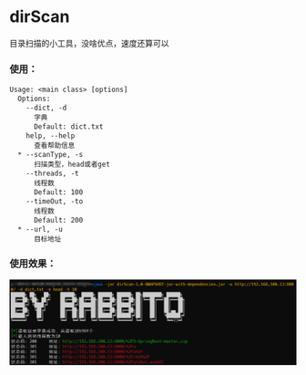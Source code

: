 # dirScan
目录扫描的小工具，没啥优点，速度还算可以

### 使用：

```
Usage: <main class> [options]
  Options:
    --dict, -d
      字典
      Default: dict.txt
    help, --help
      查看帮助信息
  * --scanType, -s
      扫描类型，head或者get
    --threads, -t
      线程数
      Default: 100
    --timeOut, -to
      线程数
      Default: 200
  * --url, -u
      目标地址
```



### 使用效果：

![image-20240224002703011](README.assets/image-20240224002703011.png)

